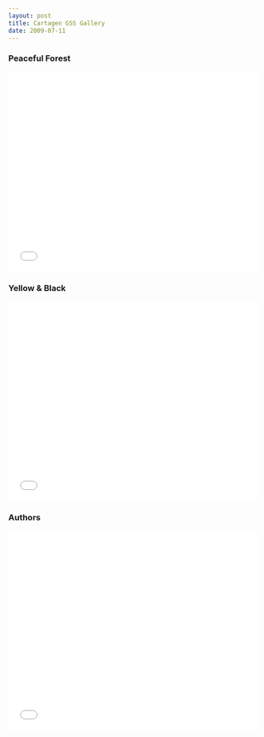 ```yaml
---
layout: post
title: Cartagen GSS Gallery
date: 2009-07-11
---
```


### Peaceful Forest

<iframe src="whooz.gss" style="border:0;" width=500 height=400></iframe>

### Yellow & Black

<iframe src="black.gss" style="border:0;" width=500 height=400></iframe>

### Authors

<iframe src="authors.gss" style="border:0;" width=500 height=400></iframe>